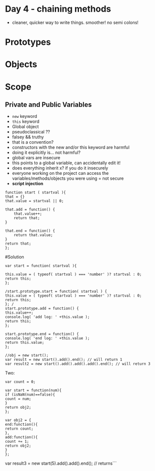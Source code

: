 # Day 4 - chaining methods

- cleaner, quicker way to write things. smoother! no semi colons!

# Prototypes

# Objects

# Scope

## Private and Public Variables

- `new` keyword
- `this` keyword
- Global object
- pseudoclassical ??
- falsey && truthy
- that is a convention?
- constructors with the new and/or this keyword are harmful
- doing it explicitly is... not harmful?
- global vars are insecure
- this points to a global variable, can accidentally edit it!
- does everything inherit x? if you do it insecurely
- everyone working on the project can access the variables/methods/objects you were using = not secure
- **script injection**

```
function start ( startval ){
that = {}
that.value = startval || 0;

that.add = function() {
    that.value++;
    return that;
}

that.end = function() {
    return that.value;
}
return that;
};

```

#Solution

```
var start = function( startval ){

this.value = ( typeof( startval ) === 'number' )? startval : 0;
return this;
};

/start.prototype.start = function( startval ) {
this.value = ( typeof( startval ) === 'number' )? startval : 0;
return this;
}; /
start.prototype.add = function() {
this.value++;
console.log( 'add log: ' +this.value );
return this;
};

start.prototype.end = function() {
console.log( 'end log: ' +this.value );
return this.value;
};

//obj = new start();
var result = new start().add().end(); // will return 1
var result2 = new start().add().add().add().end(); // will return 3
```
Two:
```
var count = 0;

var start = function(num){
if (isNaN(num)==false){
count = num;
}
return obj2;
};

var obj2 = {
end:function(){
return count;
},
add:function(){
count += 1;
return obj2;
}
};
```

var result3 = new start(5).add().add().end(); // returns```